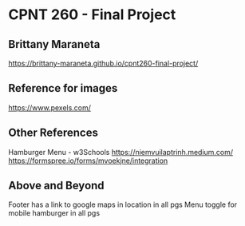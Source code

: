 # CPNT 260 - Final Project

## Brittany Maraneta

https://brittany-maraneta.github.io/cpnt260-final-project/

## Reference for images

https://www.pexels.com/

## Other References

Hamburger Menu - w3Schools
https://niemvuilaptrinh.medium.com/
https://formspree.io/forms/mvoekjne/integration

## Above and Beyond

Footer has a link to google maps in location in all pgs
Menu toggle for mobile hamburger in all pgs
